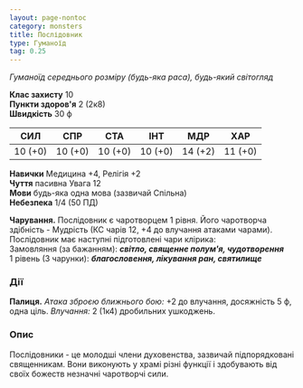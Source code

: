 ```yaml
---
layout: page-nontoc
category: monsters
title: Послідовник
type: Гуманоїд
tag: 0.25
---
```


_Гуманоїд середнього розміру (будь-яка раса), будь-який світогляд_  

**Клас захисту** 10    
**Пункти здоров'я** 2 (2к8)    
**Швидкість** 30 ф

| СИЛ     | СПР     | СТА     | ІНТ     | МДР     | ХАР     |
| ------- | ------- | ------- | ------- | ------- | ------- |
| 10 (+0) | 10 (+0) | 10 (+0) | 10 (+0) | 14 (+2) | 11 (+0) |

**Навички** Медицина +4, Релігія +2    
**Чуття** пасивна Увага 12    
**Мови** будь-яка одна мова (зазвичай Спільна)    
**Небезпека** 1/4 (50 ПД)  

**Чарування.** Послідовник є чаротворцем 1 рівня. Його чаротворча здібність - Мудрість (КС чарів 12, +4 до влучання атаками чарами). Послідовник має наступні підготовлені чари клірика:    
Замовляння (за бажанням): **_світло, священне полум'я, чудотворення_**    
1 рівень (3 чарунки): **_благословення, лікування ран, святилище_**  

### Дії
**Палиця.** _Атака зброєю ближнього бою:_ +2 до влучання, досяжність 5 ф, одна ціль. _Влучання:_ 2 (1к4) дробильних ушкоджень.  

### Опис
Послідовники - це молодші члени духовенства, зазвичай підпорядковані священникам. Вони виконують у храмі різні функції і здобувають від своїх божеств незначні чаротворчі сили. 
